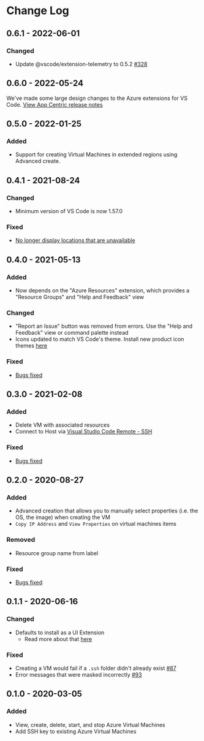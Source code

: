 # Change Log

## 0.6.1 - 2022-06-01

### Changed
- Update @vscode/extension-telemetry to 0.5.2 [#328](https://github.com/microsoft/vscode-azurevirtualmachines/pull/328)

## 0.6.0 - 2022-05-24

We've made some large design changes to the Azure extensions for VS Code. [View App Centric release notes](https://aka.ms/AzCode/AppCentric)

## 0.5.0 - 2022-01-25

### Added
- Support for creating Virtual Machines in extended regions using Advanced create.

## 0.4.1 - 2021-08-24

### Changed
- Minimum version of VS Code is now 1.57.0
### Fixed
- [No longer display locations that are unavailable](https://github.com/microsoft/vscode-azurevirtualmachines/issues/20)

## 0.4.0 - 2021-05-13
### Added
- Now depends on the "Azure Resources" extension, which provides a "Resource Groups" and "Help and Feedback" view

### Changed
- "Report an Issue" button was removed from errors. Use the "Help and Feedback" view or command palette instead
- Icons updated to match VS Code's theme. Install new product icon themes [here](https://marketplace.visualstudio.com/search?term=tag%3Aproduct-icon-theme&target=VSCode)

### Fixed
- [Bugs fixed](https://github.com/microsoft/vscode-azurevirtualmachines/milestone/9?closed=1)

## 0.3.0 - 2021-02-08

### Added
- Delete VM with associated resources
- Connect to Host via [Visual Studio Code Remote - SSH](https://marketplace.visualstudio.com/items?itemName=ms-vscode-remote.remote-ssh)

### Fixed
- [Bugs fixed](https://github.com/microsoft/vscode-azurevirtualmachines/issues?q=is%3Aissue+milestone%3A0.3.0+is%3Aclosed)

## 0.2.0 - 2020-08-27

### Added
- Advanced creation that allows you to manually select properties (i.e. the OS, the image) when creating the VM
- `Copy IP Address` and `View Properties` on virtual machines items

### Removed
- Resource group name from label

### Fixed
- [Bugs fixed](https://github.com/microsoft/vscode-azurevirtualmachines/milestone/5?closed=1)

## 0.1.1 - 2020-06-16

### Changed
- Defaults to install as a UI Extension
    - Read more about that [here](https://code.visualstudio.com/api/advanced-topics/remote-extensions)

### Fixed
- Creating a VM would fail if a `.ssh` folder didn't already exist [#87](https://github.com/microsoft/vscode-azurevirtualmachines/issues/87)
- Error messages that were masked incorrectly [#93](https://github.com/microsoft/vscode-azurevirtualmachines/issues/93)

## 0.1.0 - 2020-03-05

### Added
- View, create, delete, start, and stop Azure Virtual Machines
- Add SSH key to existing Azure Virtual Machines
